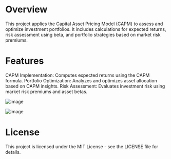 # Overview
This project applies the Capital Asset Pricing Model (CAPM) to assess and optimize investment portfolios. It includes calculations for expected returns, risk assessment using beta, and portfolio strategies based on market risk premiums.


# Features
CAPM Implementation: Computes expected returns using the CAPM formula.
Portfolio Optimization: Analyzes and optimizes asset allocation based on CAPM insights.
Risk Assessment: Evaluates investment risk using market risk premiums and asset betas.

![image](https://github.com/user-attachments/assets/a02f046a-f0f0-4aa1-85e3-47130580c0d0)

![image](https://github.com/user-attachments/assets/1ade1fbc-0778-45c9-ab6b-5d24289f1216)






# License
This project is licensed under the MIT License - see the LICENSE file for details.


